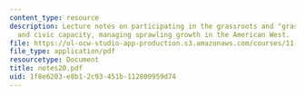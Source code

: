 ```yaml
---
content_type: resource
description: Lecture notes on participating in the grassroots and "grasstops", planning
  and civic capacity, managing sprawling growth in the American West.
file: https://ol-ocw-studio-app-production.s3.amazonaws.com/courses/11-201-gateway-planning-action-fall-2007/1f8e6203e8b12c93451b112800959d74_notes20.pdf
file_type: application/pdf
resourcetype: Document
title: notes20.pdf
uid: 1f8e6203-e8b1-2c93-451b-112800959d74
---
```

